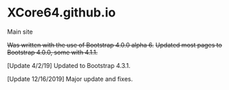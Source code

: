# XCore64.github.io

Main site

<p><s>Was written with the use of Bootstrap 4.0.0 alpha 6.</s>
<s>Updated most pages to Bootstrap 4.0.0, some with 4.1.1.</s></p>

<p>[Update 4/2/19] Updated to Bootstrap 4.3.1.</p>
<p>[Update 12/16/2019] Major update and fixes.</p>
